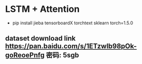 # LSTM + Attention

- pip install jieba tensorboardX torchtext sklearn torch=1.5.0

##  dataset  download link  https://pan.baidu.com/s/1ETzwlb98pOk-goReoePnfg 密码: 5sgb